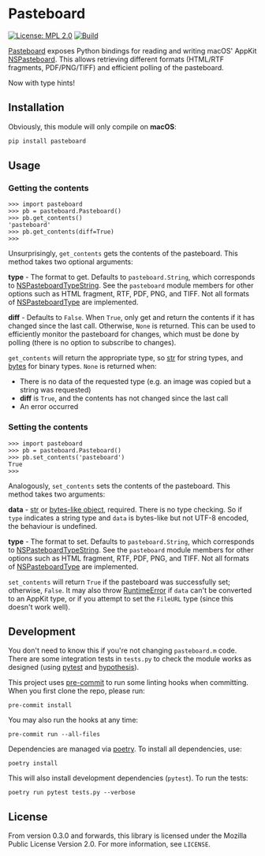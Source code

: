 # Pasteboard

[![License: MPL 2.0](https://img.shields.io/badge/License-MPL%202.0-brightgreen.svg)](https://opensource.org/licenses/MPL-2.0) [![Build](https://github.com/tobywf/pasteboard/workflows/Build/badge.svg?branch=master&event=push)](https://github.com/tobywf/pasteboard/actions)

[Pasteboard](https://pypi.org/project/pasteboard/) exposes Python bindings for reading and writing macOS' AppKit [NSPasteboard](https://developer.apple.com/documentation/appkit/nspasteboard). This allows retrieving different formats (HTML/RTF fragments, PDF/PNG/TIFF) and efficient polling of the pasteboard.

Now with type hints!

## Installation

Obviously, this module will only compile on **macOS**:

```bash
pip install pasteboard
```

## Usage

### Getting the contents

```pycon
>>> import pasteboard
>>> pb = pasteboard.Pasteboard()
>>> pb.get_contents()
'pasteboard'
>>> pb.get_contents(diff=True)
>>>
```

Unsurprisingly, `get_contents` gets the contents of the pasteboard. This method
takes two optional arguments:

**type** - The format to get. Defaults to `pasteboard.String`, which corresponds
to [NSPasteboardTypeString](https://developer.apple.com/documentation/appkit/nspasteboardtypestring?language=objc). See the `pasteboard` module members for other
options such as HTML fragment, RTF, PDF, PNG, and TIFF. Not all formats of [NSPasteboardType](https://developer.apple.com/documentation/appkit/nspasteboardtype?language=objc) are implemented.

**diff** - Defaults to `False`. When `True`, only get and return the contents if it has changed since the last call. Otherwise, `None` is returned. This can be used to efficiently monitor the pasteboard for changes, which must be done by polling (there is no option to subscribe to changes).

`get_contents` will return the appropriate type, so [str](https://docs.python.org/3/library/stdtypes.html#str) for string types,
and [bytes](https://docs.python.org/3/library/stdtypes.html#bytes) for binary types. `None` is returned when:

* There is no data of the requested type (e.g. an image was copied but a string was requested)
* **diff** is `True`, and the contents has not changed since the last call
* An error occurred

### Setting the contents

```pycon
>>> import pasteboard
>>> pb = pasteboard.Pasteboard()
>>> pb.set_contents('pasteboard')
True
>>>
```

Analogously, `set_contents` sets the contents of the pasteboard. This method
takes two arguments:

**data** - [str](https://docs.python.org/3/library/stdtypes.html#str) or [bytes-like object](https://docs.python.org/3/glossary.html#term-bytes-like-object), required. There is no type checking. So if `type` indicates a string type and `data` is bytes-like but not UTF-8 encoded, the behaviour is undefined.

**type** - The format to set. Defaults to `pasteboard.String`, which corresponds to [NSPasteboardTypeString](https://developer.apple.com/documentation/appkit/nspasteboardtypestring?language=objc). See the `pasteboard` module members for other options such as HTML fragment, RTF, PDF, PNG, and TIFF. Not all formats of [NSPasteboardType](https://developer.apple.com/documentation/appkit/nspasteboardtype?language=objc) are implemented.

`set_contents` will return `True` if the pasteboard was successfully set; otherwise, `False`. It may also throw [RuntimeError](https://docs.python.org/3/library/exceptions.html#RuntimeError) if `data` can't be converted to an AppKit type, or if you attempt to set the `FileURL` type (since this doesn't work well).

## Development

You don't need to know this if you're not changing `pasteboard.m` code. There are some integration tests in `tests.py` to check the module works as designed (using [pytest](https://docs.pytest.org/en/latest/) and [hypothesis](https://hypothesis.readthedocs.io/en/latest/)).

This project uses [pre-commit](https://pre-commit.com/) to run some linting hooks when committing. When you first clone the repo, please run:

```
pre-commit install
```

You may also run the hooks at any time:

```
pre-commit run --all-files
```

Dependencies are managed via [poetry](https://python-poetry.org/). To install all dependencies, use:

```
poetry install
```

This will also install development dependencies (`pytest`). To run the tests:

```
poetry run pytest tests.py --verbose
```

## License

From version 0.3.0 and forwards, this library is licensed under the Mozilla Public License Version 2.0. For more information, see `LICENSE`.
